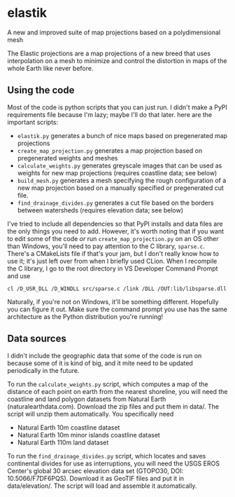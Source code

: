 # elastik
 A new and improved suite of map projections based on a polydimensional mesh

 The Elastic projections are a map projections of a new breed that uses
 interpolation on a mesh to minimize and control the distortion in maps of the
 whole Earth like never before.

## Using the code

 Most of the code is python scripts that you can just run.
 I didn't make a PyPI requirements file because I'm lazy; maybe I'll do that later.
 here are the important scripts:
 - `elastik.py` generates a bunch of nice maps based on pregenerated map projections
 - `create_map_projection.py` generates a map projection based on pregenerated weights and meshes
 - `calculate_weights.py` generates greyscale images that can be used as weights for new map projections (requires coastline data; see below)
 - `build_mesh.py` generates a mesh specifying the rough configuration of a new map projection based on a manually specified or pregenerated cut file.
 - `find_drainage_divides.py` generates a cut file based on the borders between watersheds (requires elevation data; see below)

 I've tried to include all dependencies so that PyPI installs and data files are the only things you need to add.
 However, it's worth noting that if you want to edit some of the code *or* run `create_map_projection.py` on an OS other than Windows,
 you'll need to pay attention to the C library, `sparse.c`.
 There's a CMakeLists file if that's your jam, but I don't really know how to use it;
 it's just left over from when I briefly used CLion.
 When I recompile the C library, I go to the root directory in VS Developer Command Prompt and use
 ~~~
 cl /D_USR_DLL /D_WINDLL src/sparse.c /link /DLL /OUT:lib/libsparse.dll
 ~~~
 Naturally, if you're not on Windows, it'll be something different.
 Hopefully you can figure it out.  Make sure the command prompt you use
 has the same architecture as the Python distribution you're running!

## Data sources
 I didn't include the geographic data that some of the code is run on because
 some of it is kind of big, and it mite need to be updated periodically in the
 future.

 To run the `calculate_weights.py` script, which computes a map of the distance of
 each point on earth from the nearest shoreline, you will need the coastline and
 land polygon datasets from Natural Earth (naturalearthdata.com).   Download the
 zip files and put them in data/.  The script will unzip them automatically.
 You specifically need
 - Natural Earth 10m coastline dataset
 - Natural Earth 10m minor islands coastline dataset
 - Natural Earth 110m land dataset

 To run the `find_drainage_divides.py` script, which locates and saves
 continental divides for use as interruptions, you will need the USGS EROS
 Center's global 30 arcsec elevation data set (GTOPO30, DOI: 10.5066/F7DF6PQS).
 Download it as GeoTIF files and put it in data/elevation/.  The script will load
 and assemble it automatically.
